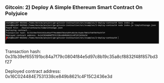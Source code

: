 ### Gitcoin: 2) Deploy A Simple Ethereum Smart Contract On Polyjuice
![Deployed](Deployed.jpg)

Transaction hash: 0x31b39ef655191bc84a7f79c0804f84e5d97c8b19c35a8cf8832f48f857bd3f27

Deployed contract address: 0x16C024484E7531338ce849b8621c4F15C2436e3d

